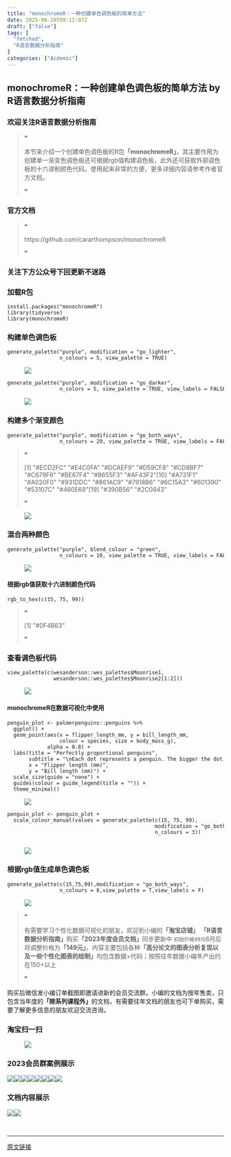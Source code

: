 ```yaml
---
title: "monochromeR：一种创建单色调色板的简单方法"
date: 2025-06-20T09:12:07Z
draft: ["false"]
tags: [
  "fetched",
  "R语言数据分析指南"
]
categories: ["Acdemic"]
---
```

monochromeR：一种创建单色调色板的简单方法 by R语言数据分析指南
------
<div><section data-tool="mdnice编辑器" data-website="https://www.mdnice.com"><h3 data-tool="mdnice编辑器"><span></span><span><span></span>欢迎关注R语言数据分析指南</span><span></span></h3><blockquote data-tool="mdnice编辑器"><span>❝</span><p>本节来介绍一个创建单色调色板的R包<strong>「monochromeR」</strong>，其主要作用为创建单一渐变色调色板还可根据rgb值构建调色板，此外还可获取外部调色板的十六进制颜色代码，使用起来非常的方便，更多详细内容请参考作者官方文档。</p><span>❞</span></blockquote><h3 data-tool="mdnice编辑器"><span></span><span><span></span>官方文档</span><span></span></h3><blockquote data-tool="mdnice编辑器"><span>❝</span><p>https://github.com/cararthompson/monochromeR</p><span>❞</span></blockquote><h3 data-tool="mdnice编辑器"><span></span><span><span></span>关注下方公众号下回更新不迷路</span><span></span></h3><section><mp-common-profile data-pluginname="mpprofile" data-id="Mzg3MzQzNTYzMw==" data-headimg="http://mmbiz.qpic.cn/mmbiz_png/EibnicgwScTAZF0rpeZII9Ltl26VbVagriczTria1fib3XgjwwHEHFjPzkmGpqWDVVHBSzhENictUM2iavAKiaM5lc9USw/0?wx_fmt=png" data-nickname="R语言数据分析指南" data-alias="YanJANtwo" data-signature="R语言重症爱好者，喜欢绘制各种精美的图表，喜欢的小伙伴可以关注我，跟我一起学习" data-from="0" data-is_biz_ban="0"></mp-common-profile></section><h3 data-tool="mdnice编辑器"><span></span><span><span></span>加载R包</span><span></span></h3><pre data-tool="mdnice编辑器"><span></span><code>install.packages(<span>"monochromeR"</span>)<br><span>library</span>(tidyverse)<br><span>library</span>(monochromeR)<br></code></pre><h3 data-tool="mdnice编辑器"><span></span><span><span></span>构建单色调色板</span><span></span></h3><pre data-tool="mdnice编辑器"><span></span><code>generate_palette(<span>"purple"</span>, modification = <span>"go_lighter"</span>, <br>                 n_colours = <span>5</span>, view_palette = <span>TRUE</span>)<br></code></pre><figure data-tool="mdnice编辑器"><img data-ratio="0.5043383947939263" data-src="https://mmbiz.qpic.cn/mmbiz_png/EibnicgwScTAaicOwUd69LFnbvqbo1lxkRFiaJa20oG6pYSAudkWHgnr9ZXhgViawXuNnBRPzY5icY988FedLWOpwMVA/640?wx_fmt=png" data-type="png" data-w="922" src="https://mmbiz.qpic.cn/mmbiz_png/EibnicgwScTAaicOwUd69LFnbvqbo1lxkRFiaJa20oG6pYSAudkWHgnr9ZXhgViawXuNnBRPzY5icY988FedLWOpwMVA/640?wx_fmt=png"></figure><pre data-tool="mdnice编辑器"><span></span><code>generate_palette(<span>"purple"</span>, modification = <span>"go_darker"</span>, <br>                 n_colors = <span>5</span>, view_palette = <span>TRUE</span>, view_labels = <span>FALSE</span>)<br></code></pre><figure data-tool="mdnice编辑器"><img data-ratio="0.4154013015184382" data-src="https://mmbiz.qpic.cn/mmbiz_png/EibnicgwScTAaicOwUd69LFnbvqbo1lxkRFSkMvBHaJJU6yDZlGopib8sfDONaribvH78Iaccj53LP1YSLdBOpwb1aQ/640?wx_fmt=png" data-type="png" data-w="922" src="https://mmbiz.qpic.cn/mmbiz_png/EibnicgwScTAaicOwUd69LFnbvqbo1lxkRFSkMvBHaJJU6yDZlGopib8sfDONaribvH78Iaccj53LP1YSLdBOpwb1aQ/640?wx_fmt=png"></figure><h3 data-tool="mdnice编辑器"><span></span><span><span></span>构建多个渐变颜色</span><span></span></h3><pre data-tool="mdnice编辑器"><span></span><code>generate_palette(<span>"purple"</span>, modification = <span>"go_both_ways"</span>, <br>                 n_colours = <span>20</span>, view_palette = <span>TRUE</span>, view_labels = <span>FALSE</span>)<br></code></pre><blockquote data-tool="mdnice编辑器"><span>❝</span><p>[1] "#ECD2FC" "#E4C0FA" "#DCAEF9" "#D59CF8" "#CD8BF7" "#C679F6" "#BE67F4" "#B655F3" "#AF43F2"[10] "#A731F1" "#A020F0" "#931DDC" "#861AC9" "#7918B6" "#6C15A3" "#601390" "#53107C" "#460E69"[19] "#390B56" "#2C0843"</p><span>❞</span></blockquote><figure data-tool="mdnice编辑器"><img data-ratio="0.4154013015184382" data-src="https://mmbiz.qpic.cn/mmbiz_png/EibnicgwScTAaicOwUd69LFnbvqbo1lxkRFiaQibGu6naje1fwLx36ibh6OJEsysJiaTSjHft4o0g2zibrnFfYZ1triavwA/640?wx_fmt=png" data-type="png" data-w="922" src="https://mmbiz.qpic.cn/mmbiz_png/EibnicgwScTAaicOwUd69LFnbvqbo1lxkRFiaQibGu6naje1fwLx36ibh6OJEsysJiaTSjHft4o0g2zibrnFfYZ1triavwA/640?wx_fmt=png"></figure><h3 data-tool="mdnice编辑器"><span></span><span><span></span>混合两种颜色</span><span></span></h3><pre data-tool="mdnice编辑器"><span></span><code>generate_palette(<span>"purple"</span>, blend_colour = <span>"green"</span>, <br>                 n_colours = 10, view_palette = TRUE, view_labels = FALSE)<br></code></pre><figure data-tool="mdnice编辑器"><img data-ratio="0.36550976138828634" data-src="https://mmbiz.qpic.cn/mmbiz_png/EibnicgwScTAaicOwUd69LFnbvqbo1lxkRFFweZQyUEnNv1UiaHkhOicVicNU4BLuB1TZhaiapZDU9baiaZ8W3gkfTAaPw/640?wx_fmt=png" data-type="png" data-w="922" src="https://mmbiz.qpic.cn/mmbiz_png/EibnicgwScTAaicOwUd69LFnbvqbo1lxkRFFweZQyUEnNv1UiaHkhOicVicNU4BLuB1TZhaiapZDU9baiaZ8W3gkfTAaPw/640?wx_fmt=png"></figure><h4 data-tool="mdnice编辑器"><span></span><span><span></span>根据rgb值获取十六进制颜色代码</span><span></span></h4><pre data-tool="mdnice编辑器"><span></span><code>rgb_to_hex(c(<span>15</span>, <span>75</span>, <span>99</span>))<br></code></pre><blockquote data-tool="mdnice编辑器"><span>❝</span><p>[1] "#0F4B63"</p><span>❞</span></blockquote><h3 data-tool="mdnice编辑器"><span></span><span><span></span>查看调色板代码</span><span></span></h3><pre data-tool="mdnice编辑器"><span></span><code>view_palette(c(wesanderson::wes_palettes$Moonrise1,<br>               wesanderson::wes_palettes$Moonrise2[<span>1</span>:<span>2</span>]))<br></code></pre><figure data-tool="mdnice编辑器"><img data-ratio="0.36550976138828634" data-src="https://mmbiz.qpic.cn/mmbiz_png/EibnicgwScTAaicOwUd69LFnbvqbo1lxkRF6OpwY6aFumoDzbtJJJpGOOsyTxJQma7mmSTx2D0q1sBobXwpT8KnLQ/640?wx_fmt=png" data-type="png" data-w="922" src="https://mmbiz.qpic.cn/mmbiz_png/EibnicgwScTAaicOwUd69LFnbvqbo1lxkRF6OpwY6aFumoDzbtJJJpGOOsyTxJQma7mmSTx2D0q1sBobXwpT8KnLQ/640?wx_fmt=png"></figure><h4 data-tool="mdnice编辑器"><span></span><span><span></span>monochromeR在数据可视化中使用</span><span></span></h4><pre data-tool="mdnice编辑器"><span></span><code>penguin_plot &lt;- palmerpenguins::penguins %&gt;%<br>  ggplot() +<br>  geom_point(aes(x = flipper_length_mm, y = bill_length_mm, <br>                 colour = species, size = body_mass_g),<br>             alpha = <span>0.8</span>) +<br>  labs(title = <span>"Perfectly proportional penguins"</span>, <br>       subtitle = <span>"\nEach dot represents a penguin. The bigger the dot, the heavier the penguin. \nLook at them go!"</span>,<br>       x = <span>"Flipper length (mm)"</span>,<br>       y = <span>"Bill length (mm)"</span>) +<br>  scale_size(guide = <span>"none"</span>) +<br>  guides(colour = guide_legend(title = <span>""</span>)) +<br>  theme_minimal() <br></code></pre><figure data-tool="mdnice编辑器"><img data-ratio="0.7770534550195567" data-src="https://mmbiz.qpic.cn/mmbiz_png/EibnicgwScTAaicOwUd69LFnbvqbo1lxkRF6vybVvtgsb8nIvB7lPA8MjnibUHBITYZe6icJGcdhyvJxPEUbyicjzePg/640?wx_fmt=png" data-type="png" data-w="767" src="https://mmbiz.qpic.cn/mmbiz_png/EibnicgwScTAaicOwUd69LFnbvqbo1lxkRF6vybVvtgsb8nIvB7lPA8MjnibUHBITYZe6icJGcdhyvJxPEUbyicjzePg/640?wx_fmt=png"></figure><pre data-tool="mdnice编辑器"><span></span><code>penguin_plot &lt;- penguin_plot +<br>  scale_colour_manual(values = generate_palette(c(<span>15</span>, <span>75</span>, <span>99</span>), <br>                                                modification = <span>"go_both_ways"</span>, <br>                                                n_colours = <span>3</span>))<br><br></code></pre><figure data-tool="mdnice编辑器"><img data-ratio="0.7770534550195567" data-src="https://mmbiz.qpic.cn/mmbiz_png/EibnicgwScTAaicOwUd69LFnbvqbo1lxkRFLJRRQGrYAPXjJGxxzsoMxYkkyCnYKU9hYHlfgxrKh09ib03k1Lc305A/640?wx_fmt=png" data-type="png" data-w="767" src="https://mmbiz.qpic.cn/mmbiz_png/EibnicgwScTAaicOwUd69LFnbvqbo1lxkRFLJRRQGrYAPXjJGxxzsoMxYkkyCnYKU9hYHlfgxrKh09ib03k1Lc305A/640?wx_fmt=png"></figure><h3 data-tool="mdnice编辑器"><span></span><span><span></span>根据rgb值生成单色调色板</span><span></span></h3><pre data-tool="mdnice编辑器"><span></span><code>generate_palette(c(<span>15</span>,<span>75</span>,<span>99</span>),modification = <span>"go_both_ways"</span>, <br>                 n_colours = <span>8</span>,view_palette = <span>T</span>,view_labels = <span>F</span>)<br></code></pre><figure data-tool="mdnice编辑器"><img data-ratio="0.3076923076923077" data-src="https://mmbiz.qpic.cn/mmbiz_png/EibnicgwScTAaicOwUd69LFnbvqbo1lxkRFwJZQhFJMcQvEiaB1aAMnibfNibrKjWFyhVYDf3p2oB9pziaaoW0AzmGPmA/640?wx_fmt=png" data-type="png" data-w="767" src="https://mmbiz.qpic.cn/mmbiz_png/EibnicgwScTAaicOwUd69LFnbvqbo1lxkRFwJZQhFJMcQvEiaB1aAMnibfNibrKjWFyhVYDf3p2oB9pziaaoW0AzmGPmA/640?wx_fmt=png"></figure><blockquote data-tool="mdnice编辑器"><span>❝</span><p>有需要学习个性化数据可视化的朋友，欢迎到小编的<strong>「淘宝店铺」</strong> <strong>「R语言数据分析指南」</strong>购买<strong>「2023年度会员文档」</strong>同步更新中 <code>初始价格99元</code>6月后将调整价格为<strong>「149元」</strong>，内容主要包括各种<strong>「高分论文的图表分析复现以及一些个性化图表的绘制」</strong>均包含数据+代码；按照往年数据小编年产出约在150+以上</p><span>❞</span></blockquote><p data-tool="mdnice编辑器">购买后微信发小编订单截图即邀请进新的会员交流群，小编的文档为按年售卖，只包含当年度的<strong>「除系列课程外」</strong>的文档，有需要往年文档的朋友也可下单购买，需要了解更多信息的朋友欢迎交流咨询。</p><h3 data-tool="mdnice编辑器"><span></span><span><span></span>淘宝扫一扫</span><span></span></h3><figure data-tool="mdnice编辑器"><img data-ratio="1.6136783733826248" data-src="https://mmbiz.qpic.cn/mmbiz_png/EibnicgwScTAaicOwUd69LFnbvqbo1lxkRFpiaUXzY1ic07Exml8wet4qRwTphjgoead3nFibWNBkDhNcrBENzk6HQnA/640?wx_fmt=png" data-type="png" data-w="541" src="https://mmbiz.qpic.cn/mmbiz_png/EibnicgwScTAaicOwUd69LFnbvqbo1lxkRFpiaUXzY1ic07Exml8wet4qRwTphjgoead3nFibWNBkDhNcrBENzk6HQnA/640?wx_fmt=png"></figure><h3 data-tool="mdnice编辑器"><span></span><span><span></span>2023会员群案例展示</span><span></span></h3><p data-tool="mdnice编辑器"><img data-ratio="0.4255555555555556" data-src="https://mmbiz.qpic.cn/mmbiz_png/EibnicgwScTAaicOwUd69LFnbvqbo1lxkRFmnyUrMQmRU5YI6qEkKvgnJb93WlY6vEiadciagibCDoRibTibmK8dC4GDAQ/640?wx_fmt=png" data-type="png" data-w="900" src="https://mmbiz.qpic.cn/mmbiz_png/EibnicgwScTAaicOwUd69LFnbvqbo1lxkRFmnyUrMQmRU5YI6qEkKvgnJb93WlY6vEiadciagibCDoRibTibmK8dC4GDAQ/640?wx_fmt=png"><img data-ratio="0.4255555555555556" data-src="https://mmbiz.qpic.cn/mmbiz_png/EibnicgwScTAaicOwUd69LFnbvqbo1lxkRFeN6u8zaeUaiaNibE1Tg2ibmZgSylju7AGStbzYFhCKJrV7kOxWaGJjVLw/640?wx_fmt=png" data-type="png" data-w="900" src="https://mmbiz.qpic.cn/mmbiz_png/EibnicgwScTAaicOwUd69LFnbvqbo1lxkRFeN6u8zaeUaiaNibE1Tg2ibmZgSylju7AGStbzYFhCKJrV7kOxWaGJjVLw/640?wx_fmt=png"><img data-ratio="0.4255555555555556" data-src="https://mmbiz.qpic.cn/mmbiz_png/EibnicgwScTAaicOwUd69LFnbvqbo1lxkRFc5WojdKJJvQMEDLdrNKBFK8nhgjVicB8X0WgSibEGJbYO1xibjAc7CBFQ/640?wx_fmt=png" data-type="png" data-w="900" src="https://mmbiz.qpic.cn/mmbiz_png/EibnicgwScTAaicOwUd69LFnbvqbo1lxkRFc5WojdKJJvQMEDLdrNKBFK8nhgjVicB8X0WgSibEGJbYO1xibjAc7CBFQ/640?wx_fmt=png"><img data-ratio="0.4255555555555556" data-src="https://mmbiz.qpic.cn/mmbiz_png/EibnicgwScTAaicOwUd69LFnbvqbo1lxkRFdAIUICg8nia9vjR1jFR70EdtLoGErvrsyC7jqgkr0y5Vdczia3fiaoKfw/640?wx_fmt=png" data-type="png" data-w="900" src="https://mmbiz.qpic.cn/mmbiz_png/EibnicgwScTAaicOwUd69LFnbvqbo1lxkRFdAIUICg8nia9vjR1jFR70EdtLoGErvrsyC7jqgkr0y5Vdczia3fiaoKfw/640?wx_fmt=png"><img data-ratio="0.4255555555555556" data-src="https://mmbiz.qpic.cn/mmbiz_png/EibnicgwScTAaicOwUd69LFnbvqbo1lxkRFicRC0WibS2wXtenKPFJGA5fH8vTM8ogWV8E3AMLiaq5rDMic4rW4IyuzPA/640?wx_fmt=png" data-type="png" data-w="900" src="https://mmbiz.qpic.cn/mmbiz_png/EibnicgwScTAaicOwUd69LFnbvqbo1lxkRFicRC0WibS2wXtenKPFJGA5fH8vTM8ogWV8E3AMLiaq5rDMic4rW4IyuzPA/640?wx_fmt=png"><img data-ratio="0.4255555555555556" data-src="https://mmbiz.qpic.cn/mmbiz_png/EibnicgwScTAaicOwUd69LFnbvqbo1lxkRFfz5ph3BOiblNTEELQmhBM3bMZGibCQKxXIp8V7Vy1FiaGAUgakBfwlpuQ/640?wx_fmt=png" data-type="png" data-w="900" src="https://mmbiz.qpic.cn/mmbiz_png/EibnicgwScTAaicOwUd69LFnbvqbo1lxkRFfz5ph3BOiblNTEELQmhBM3bMZGibCQKxXIp8V7Vy1FiaGAUgakBfwlpuQ/640?wx_fmt=png"><img data-ratio="0.4255555555555556" data-src="https://mmbiz.qpic.cn/mmbiz_png/EibnicgwScTAaicOwUd69LFnbvqbo1lxkRFPNWy62LAficiaaibwKVQrNh8B7hHkMf51rRdIXQNMRAQicUMN5Lonbg7Xw/640?wx_fmt=png" data-type="png" data-w="900" src="https://mmbiz.qpic.cn/mmbiz_png/EibnicgwScTAaicOwUd69LFnbvqbo1lxkRFPNWy62LAficiaaibwKVQrNh8B7hHkMf51rRdIXQNMRAQicUMN5Lonbg7Xw/640?wx_fmt=png"><img data-ratio="0.4255555555555556" data-src="https://mmbiz.qpic.cn/mmbiz_png/EibnicgwScTAaicOwUd69LFnbvqbo1lxkRFdibChOUYQCRnsianiaOibJXicDyicxTdllfEzalZJpA4nT7cVQzsjiayicd5Jg/640?wx_fmt=png" data-type="png" data-w="900" src="https://mmbiz.qpic.cn/mmbiz_png/EibnicgwScTAaicOwUd69LFnbvqbo1lxkRFdibChOUYQCRnsianiaOibJXicDyicxTdllfEzalZJpA4nT7cVQzsjiayicd5Jg/640?wx_fmt=png"></p><h3 data-tool="mdnice编辑器"><span></span><span><span></span>文档内容展示</span><span></span></h3><p data-tool="mdnice编辑器"><img data-ratio="0.475" data-src="https://mmbiz.qpic.cn/mmbiz_png/EibnicgwScTAaicOwUd69LFnbvqbo1lxkRFXicuzKt3NfkpiaQzSI8Y5icBgo3uu6iaKMzBRVllQ6UroP7TEY12TWMWibw/640?wx_fmt=png" data-type="png" data-w="1080" src="https://mmbiz.qpic.cn/mmbiz_png/EibnicgwScTAaicOwUd69LFnbvqbo1lxkRFXicuzKt3NfkpiaQzSI8Y5icBgo3uu6iaKMzBRVllQ6UroP7TEY12TWMWibw/640?wx_fmt=png"><img data-ratio="0.44722222222222224" data-src="https://mmbiz.qpic.cn/mmbiz_png/EibnicgwScTAaicOwUd69LFnbvqbo1lxkRFRIt9ftzkE8u0a2vrhribwVABoxJN7zeXshDZ1pZibEfuyoNbopCAtc3A/640?wx_fmt=png" data-type="png" data-w="1080" src="https://mmbiz.qpic.cn/mmbiz_png/EibnicgwScTAaicOwUd69LFnbvqbo1lxkRFRIt9ftzkE8u0a2vrhribwVABoxJN7zeXshDZ1pZibEfuyoNbopCAtc3A/640?wx_fmt=png"></p></section><p><br></p><p><mp-style-type data-value="3"></mp-style-type></p></div>  
<hr>
<a href="https://mp.weixin.qq.com/s/B2d0tpL6wPqBVYF4AUhlAg",target="_blank" rel="noopener noreferrer">原文链接</a>
